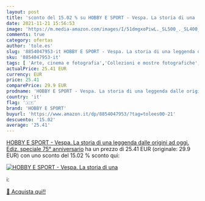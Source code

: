 ```yaml
---
layout: post
title: 'sconto del 15.02 % su HOBBY E SPORT - Vespa. La storia di una   '
date: 2021-11-21 15:56:53
image: 'https://m.media-amazon.com/images/I/51dmgxoPiwL._SL500_._SL400_.jpg'
comments: true
category: ofertas
author: 'tole.es'
slug: '8854047953-it HOBBY E SPORT - Vespa. La storia di una leggenda dalle...'
sku: '8854047953-it'
tags: [ 'Arte, cinema e fotografia','Collezioni e mostre fotografiche','Fotografia','Fotografia lifestyle e di eventi','Libri','Libri di pittogrammi automobilistici','Pittogrammi di motociclette','Pittogrammi di veicoli','Scienze, tecnologia e medicina','Tempo libero','Trasporti e meccanica','hobby e sport', ]
actualPrice: 25.41 EUR
currency: EUR
price: 25.41
comparePrice: 29.9 EUR
prodname: 'HOBBY E SPORT - Vespa. La storia di una leggenda dalle origini ad oggi. Ediz. speciale 75° anniversario'
country: 'it'
flag: '🇮🇹'
brand: 'HOBBY E SPORT'
buyurl: 'https://www.amazon.it/dp/8854047953/?tag=tolees00-21'
descuento: '15.02'
average: '25.41'
---
```


[HOBBY E SPORT - Vespa. La storia di una leggenda dalle origini ad oggi. Ediz. speciale 75° anniversario](https://www.amazon.it/dp/8854047953/?tag=tolees00-21) ha un prezzo di 25.41 EUR (originale: 29.9 EUR) con uno sconto del 15.02 % sconto qui:

[![HOBBY E SPORT - Vespa. La storia di una ](https://m.media-amazon.com/images/I/51dmgxoPiwL._SL500_._SL400_.jpg)](https://www.amazon.it/dp/8854047953/?tag=tolees00-21)

ℹ️:


[🛒 Acquista qui!!](https://www.amazon.it/dp/8854047953/?tag=tolees00-21)
